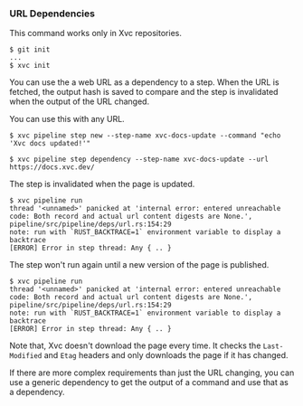 ### URL Dependencies

This command works only in Xvc repositories.

```console
$ git init
...
$ xvc init
```

You can use the a web URL as a dependency to a step.
When the URL is fetched, the output hash is saved to compare and the step is invalidated when the output of the URL changed.

You can use this with any URL.

```console
$ xvc pipeline step new --step-name xvc-docs-update --command "echo 'Xvc docs updated!'"

$ xvc pipeline step dependency --step-name xvc-docs-update --url https://docs.xvc.dev/

```

The step is invalidated when the page is updated.

```console
$ xvc pipeline run
thread '<unnamed>' panicked at 'internal error: entered unreachable code: Both record and actual url content digests are None.', pipeline/src/pipeline/deps/url.rs:154:29
note: run with `RUST_BACKTRACE=1` environment variable to display a backtrace
[ERROR] Error in step thread: Any { .. }

```

The step won't run again until a new version of the page is published.

```console
$ xvc pipeline run
thread '<unnamed>' panicked at 'internal error: entered unreachable code: Both record and actual url content digests are None.', pipeline/src/pipeline/deps/url.rs:154:29
note: run with `RUST_BACKTRACE=1` environment variable to display a backtrace
[ERROR] Error in step thread: Any { .. }

```

Note that, Xvc doesn't download the page every time. It checks the `Last-Modified` and `Etag` headers and only downloads the page if it has changed.

If there are more complex requirements than just the URL changing, you can use a generic dependency to get the output of a command and use that as a dependency.

